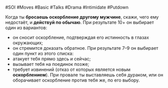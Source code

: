 #SOI #Moves #Basic #Talks #Drama #Intimidate #Putdown

Когда ты **бросаешь оскорбление другому мужчине**, скажи, чего ему недостаёт, и **действуй по обычаю**. При результате 10+ он выбирает один из вариантов: 
-  он сносит оскорбление, подтверждая его истинность в глазах окружающих; 
-  он стремится доказать обратное. 
При результате 7–9 он выбирает один пункт из этого списка: 
-  атакует тебя прямо здесь и сейчас; 
-  вызывает тебя на поединок позже; 
-  требует извинений (отказ от которых является новым **оскорблением**). 
При провале ты выставляешь себя дураком, или он оборачивает оскорбление против тебя же, по его выбору.
